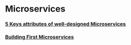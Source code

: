 # Microservices

### [5 Keys attributes of well-designed Microservices](https://github.com/AlexandreYembo/study-training/blob/master/Architecture/Microservices/5-keys-attributes.md)

### [Building First Microservices](https://github.com/AlexandreYembo/study-training/blob/master/Architecture/Microservices/building-first-microservices.md)
